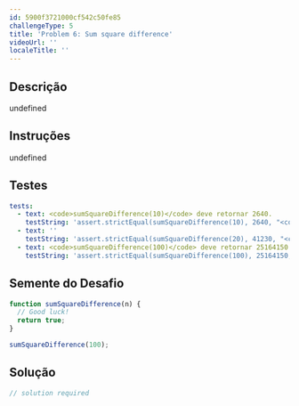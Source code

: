 ```yaml
---
id: 5900f3721000cf542c50fe85
challengeType: 5
title: 'Problem 6: Sum square difference'
videoUrl: ''
localeTitle: ''
---
```


## Descrição
undefined

## Instruções
undefined

## Testes
<section id='tests'>

```yml
tests:
  - text: <code>sumSquareDifference(10)</code> deve retornar 2640.
    testString: 'assert.strictEqual(sumSquareDifference(10), 2640, "<code>sumSquareDifference(10)</code> should return 2640.");'
  - text: ''
    testString: 'assert.strictEqual(sumSquareDifference(20), 41230, "<code>sumSquareDifference(20)</code> should return 41230.");'
  - text: <code>sumSquareDifference(100)</code> deve retornar 25164150.
    testString: 'assert.strictEqual(sumSquareDifference(100), 25164150, "<code>sumSquareDifference(100)</code> should return 25164150.");'

```

</section>

## Semente do Desafio
<section id='challengeSeed'>

<div id='js-seed'>

```js
function sumSquareDifference(n) {
  // Good luck!
  return true;
}

sumSquareDifference(100);

```

</div>



</section>

## Solução
<section id='solution'>

```js
// solution required
```
</section>
